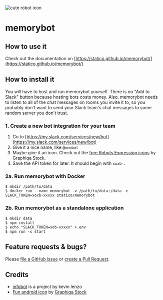 ![cute robot icon](https://statico.github.io/memorybot/icon.png)

# memorybot

## How to use it

Check out the documentation on [https://statico.github.io/memorybot/](https://statico.github.io/memorybot/)

## How to install it

You will have to host and run memorybot yourself. There is no "Add to Slack" button because hosting bots costs money. Also, memorybot needs to listen to all of the chat messages on rooms you invite it to, so you probably don't want to send your Slack team's chat messages to some random server you don't trust.

### 1. Create a new bot integration for your team

1. Go to [https://my.slack.com/services/new/bot](https://my.slack.com/services/new/bot)
1. Give it a nice name, like `@membot`
1. Maybe give it an icon. Check out the [free Robots Expression icons](https://www.iconfinder.com/iconsets/robots-expression) by Graphiqa Stock.
1. Save the API token for later. It should begin with `xoxb-`.

### 2a. Run memorybot with Docker

```
$ mkdir /path/to/data
$ docker run --name memorybot -v /path/to/data:/data -e SLACK_TOKEN=xoxb-xxxxx statico/memorybot
````

### 2b. Run memorybot as a standalone application

```
$ mkdir data
$ npm install
$ echo "SLACK_TOKEN=xob-xxxxx" >.env
$ npm run -s start
```

## Feature requests & bugs?

Please [file a GitHub issue](https://github.com/statico/memorybot/issues) or [create a Pull Request](https://github.com/statico/memorybot/pulls).

## Credits

- [infobot](http://infobot.org/) is a project by kevin lenzo
- [Fun android icon](https://www.iconfinder.com/icons/385841/) by [Graphiqa Stock](https://www.iconfinder.com/graphiqa)
